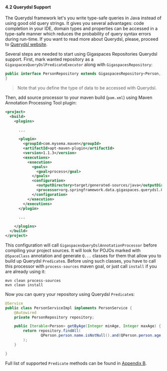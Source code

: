 #### <a name="querydsl"/>4.2 Querydsl Support

The Querydsl framework let's you write type-safe queries in Java instead of using good old query strings. It gives you several advantages: code completion in your IDE, domain types and properties can be accessed in a type-safe manner which reduces the probability of query syntax errors during run-time. If you want to read more about Querydsl, please, proceed to [Querydsl website](http://www.querydsl.com/).

Several steps are needed to start using Gigaspaces Repositories Querydsl support. First, mark wanted repository as a `GigaspacesQueryDslPredicateExecutor` along with `GigaspacesRepository`:
```java
public interface PersonRepository extends GigaspacesRepository<Person, String>, GigaspacesQueryDslPredicateExecutor<Person> {
}
```

> Note that you define the type of data to be accessed with Querydsl.

Then, add source processor to your maven build (`pom.xml`) using Maven Annotation Processing Tool plugin:
```xml
<project>
  <build>
    <plugins>

      ...

      <plugin>
        <groupId>com.mysema.maven</groupId>
        <artifactId>apt-maven-plugin</artifactId>
        <version>1.1.3</version>
        <executions>
          <execution>
            <goals>
              <goal>process</goal>
            </goals>
            <configuration>
              <outputDirectory>target/generated-sources/java</outputDirectory>
              <processor>org.springframework.data.gigaspaces.querydsl.GigaspacesQueryDslAnnotationProcessor</processor>
            </configuration>
          </execution>
        </executions>
      </plugin>

      ...

    </plugins>
  </build>
</project>
```

This configuration will call `GigaspacesQueryDslAnnotationProcessor` before compiling your project sources. It will look for POJOs marked with `@SpaceClass` annotation and generate `Q...` classes for them that allow you to build up Querydsl `Predicate`s. Before using such classes, you have to call this processor with `process-sources` maven goal, or just call `install` if you are already using it:
```
mvn clean process-sources
mvn clean install
```

Now you can query your repository using Querydsl `Predicate`s:
```java
@Service
public class PersonServiceImpl implements PersonService {
    @Autowired
    private PersonRepository repository;

    public Iterable<Person> getByAge(Integer minAge, Integer maxAge) {
        return repository.findAll(
                QPerson.person.name.isNotNull().and(QPerson.person.age.between(minAge, maxAge))
        );
    }

}
```

Full list of supported `Predicate` methods can be found in [Appendix B](#appendix-b).

